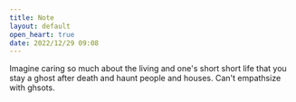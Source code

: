 ```yaml
---
title: Note
layout: default
open_heart: true
date: 2022/12/29 09:08
---
```


Imagine caring so much about the living and one's short short life that you stay a ghost after death and haunt people and houses. Can't empathsize with ghsots.
